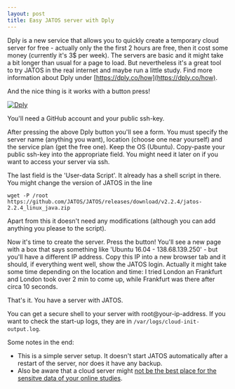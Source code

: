 ```yaml
---
layout: post
title: Easy JATOS server with Dply
---
```


Dply is a new service that allows you to quickly create a temporary cloud server for free - actually only the the first 2 hours are free, then it cost some money (currently it's 3$ per week). The servers are basic and it might take a bit longer than usual for a page to load. But nevertheless it's a great tool to try JATOS in the real internet and maybe run a little study. Find more information about Dply under [https://dply.co/how](https://dply.co/how).

And the nice thing is it works with a button press!

[![Dply](https://dply.co/b.svg)](https://dply.co/b/pXk4mgxj)

You'll need a GitHub account and your public ssh-key.

After pressing the above Dply button you'll see a form. You must specify the server name (anything you want), location (choose one near yourself) and the service plan (get the free one). Keep the OS (Ubuntu). Copy-paste your public ssh-key into the appropriate field. You might need it later on if you want to access your server via ssh.

The last field is the 'User-data Script'. It already has a shell script in there. You might  change the version of JATOS in the line 

`wget -P /root https://github.com/JATOS/JATOS/releases/download/v2.2.4/jatos-2.2.4_linux_java.zip`

Apart from this it doesn't need any modifications (although you can add anything you please to the script). 

Now it's time to create the server. Press the button! You'll see a new page with a box that says something like 'Ubuntu 16.04 - 138.68.139.250' - but you'll have a different IP address. Copy this IP into a new browser tab and it should, if everything went well, show the JATOS login. Actually it might take some time depending on the location and time: I tried London an Frankfurt and London took over 2 min to come up, while Frankfurt was there after circa 10 seconds.

That's it. You have a server with JATOS.

You can get a secure shell to your server with root@your-ip-address. If you want to check the start-up logs, they are in `/var/logs/cloud-init-output.log`.

Some notes in the end:

* This is a simple server setup. It doesn't start JATOS automatically after a restart of the server, nor does it have any backup.
* Also be aware that a cloud server might [not be the best place for the sensitve data of your online studies](https://github.com/JATOS/JATOS/wiki/Data-Privacy-and-Ethics).
